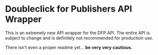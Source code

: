 # Doubleclick for Publishers API Wrapper

This is an extremely new API wrapper for the DFP API.  The entire API is subject to change and is definitely not recommended for production use.

There isn't even a proper readme yet... **be very very cautious.**

